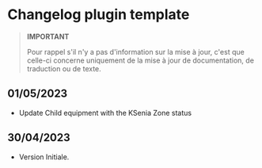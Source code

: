 # Changelog plugin template

>**IMPORTANT**
>
>Pour rappel s'il n'y a pas d'information sur la mise à jour, c'est que celle-ci concerne uniquement de la mise à jour de documentation, de traduction ou de texte.

## 01/05/2023

- Update Child equipment with the KSenia Zone status

## 30/04/2023

- Version Initiale.

